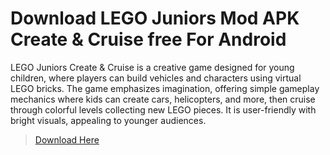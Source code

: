 # Download LEGO Juniors Mod APK Create & Cruise free For Android

LEGO Juniors Create & Cruise is a creative game designed for young children, where players can build vehicles and characters using virtual LEGO bricks. The game emphasizes imagination, offering simple gameplay mechanics where kids can create cars, helicopters, and more, then cruise through colorful levels collecting new LEGO pieces. It is user-friendly with bright visuals, appealing to younger audiences.

>[Download Here](https://modhello.com/lego-junior/)
